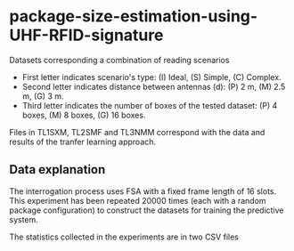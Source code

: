 # package-size-estimation-using-UHF-RFID-signature
Datasets corresponding a combination of reading scenarios
- First letter indicates scenario's type: (I) Ideal, (S) Simple, (C) Complex.
- Second letter indicates distance between antennas (d): (P) 2 m, (M) 2.5 m, (G) 3 m.  
- Third letter indicates the number of boxes of the tested dataset: (P) 4 boxes, (M) 8 boxes, (G) 16 boxes. 

Files in TL1SXM, TL2SMF and TL3NMM correspond with the data and results of the tranfer learning approach.

## Data explanation
The interrogation process uses FSA with a fixed frame length of 16 slots. This experiment has been repeated 20000 times (each with a random
package configuration) to construct the datasets for training the predictive system.

The statistics collected in the experiments are in two CSV files
